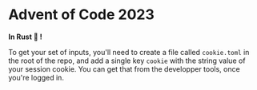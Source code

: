 # Advent of Code 2023

**In Rust :crab: !**

To get your set of inputs, you'll need to create a file called `cookie.toml` in the root of the repo, and add a single key
`cookie` with the string value of your session cookie. You can get that from the developper tools, once you're logged in.

